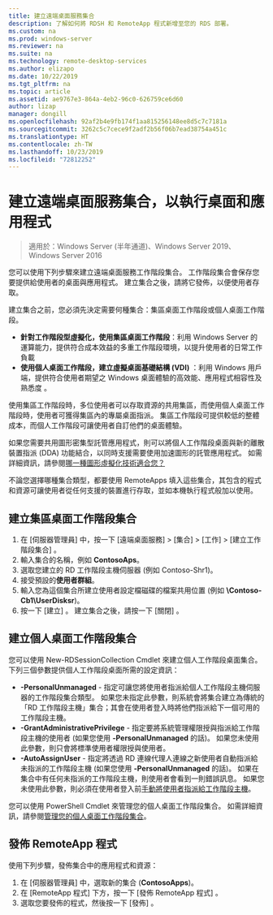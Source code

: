 ```yaml
---
title: 建立遠端桌面服務集合
description: 了解如何將 RDSH 和 RemoteApp 程式新增至您的 RDS 部署。
ms.custom: na
ms.prod: windows-server
ms.reviewer: na
ms.suite: na
ms.technology: remote-desktop-services
ms.author: elizapo
ms.date: 10/22/2019
ms.tgt_pltfrm: na
ms.topic: article
ms.assetid: ae9767e3-864a-4eb2-96c0-626759ce6d60
author: lizap
manager: dongill
ms.openlocfilehash: 92af2b4e9fb174f1aa815256148ee8d5c7c7181a
ms.sourcegitcommit: 3262c5c7cece9f2adf2b56f06b7ead38754a451c
ms.translationtype: HT
ms.contentlocale: zh-TW
ms.lasthandoff: 10/23/2019
ms.locfileid: "72812252"
---
```

# <a name="create-a-remote-desktop-services-collection-for-desktops-and-apps-to-run"></a>建立遠端桌面服務集合，以執行桌面和應用程式

>適用於：Windows Server (半年通道)、Windows Server 2019、Windows Server 2016

您可以使用下列步驟來建立遠端桌面服務工作階段集合。 工作階段集合會保存您要提供給使用者的桌面與應用程式。 建立集合之後，請將它發佈，以便使用者存取。

建立集合之前，您必須先決定需要何種集合：集區桌面工作階段或個人桌面工作階段。 

- **針對工作階段型虛擬化，使用集區桌面工作階段**：利用 Windows Server 的運算能力，提供符合成本效益的多重工作階段環境，以提升使用者的日常工作負載
- **使用個人桌面工作階段，建立虛擬桌面基礎結構 (VDI)** ：利用 Windows 用戶端，提供符合使用者期望之 Windows 桌面體驗的高效能、應用程式相容性及熟悉度 。
 
使用集區工作階段時，多位使用者可以存取資源的共用集區，而使用個人桌面工作階段時，使用者可獲得集區內的專屬桌面指派。 集區工作階段可提供較低的整體成本，而個人工作階段可讓使用者自訂他們的桌面體驗。

如果您需要共用圖形密集型託管應用程式，則可以將個人工作階段桌面與新的離散裝置指派 (DDA) 功能結合，以同時支援需要使用加速圖形的託管應用程式。 如需詳細資訊，請參閱[哪一種圖形虛擬化技術適合您？](rds-graphics-virtualization.md)


不論您選擇哪種集合類型，都要使用 RemoteApps 填入這些集合，其包含的程式和資源可讓使用者從任何支援的裝置進行存取，並如本機執行程式般加以使用。

## <a name="create-a-pooled-desktop-session-collection"></a>建立集區桌面工作階段集合

1.  在 [伺服器管理員] 中，按一下 [遠端桌面服務] > [集合] > [工作] > [建立工作階段集合]  。  
2.  輸入集合的名稱，例如 **ContosoAps**。  
3.  選取您建立的 RD 工作階段主機伺服器 (例如 Contoso-Shr1)。  
4.  接受預設的**使用者群組**。  
5.  輸入您為這個集合所建立使用者設定檔磁碟的檔案共用位置 (例如 **\Contoso-Cb1\UserDisksr**)。   
6.  按一下 \[建立\]  。 建立集合之後，請按一下 [關閉]  。  


## <a name="create-a-personal-desktop-session-collection"></a>建立個人桌面工作階段集合

您可以使用 New-RDSessionCollection Cmdlet 來建立個人工作階段桌面集合。 下列三個參數提供個人工作階段桌面所需的設定資訊：

- **-PersonalUnmanaged** - 指定可讓您將使用者指派給個人工作階段主機伺服器的工作階段集合類型。 如果您未指定此參數，則系統會將集合建立為傳統的「RD 工作階段主機」集合；其會在使用者登入時將他們指派給下一個可用的工作階段主機。
- **-GrantAdministrativePrivilege** - 指定要將系統管理權限授與指派給工作階段主機的使用者 (如果您使用 **-PersonalUnmanaged** 的話)。 如果您未使用此參數，則只會將標準使用者權限授與使用者。
- **-AutoAssignUser** - 指定將透過 RD 連線代理人連線之新使用者自動指派給未指派的工作階段主機 (如果您使用 **-PersonalUnmanaged** 的話)。 如果在集合中有任何未指派的工作階段主機，則使用者會看到一則錯誤訊息。 如果您未使用此參數，則必須在使用者登入前[手動將使用者指派給工作階段主機](rds-manage-personal-collection.md#manually-assign-a-user-to-a-personal-session-host)。

您可以使用 PowerShell Cmdlet 來管理您的個人桌面工作階段集合。 如需詳細資訊，請參閱[管理您的個人桌面工作階段集合](rds-manage-personal-collection.md)。

## <a name="publish-remoteapp-programs"></a>發佈 RemoteApp 程式
使用下列步驟，發佈集合中的應用程式和資源：

1.  在 [伺服器管理員] 中，選取新的集合 (**ContosoApps**)。  
2.  在 [RemoteApp 程式] 下方，按一下 [發佈 RemoteApp 程式]  。  
3. 選取您要發佈的程式，然後按一下 [發佈]  。  

